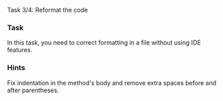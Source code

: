 Task 3/4: Reformat the code

### Task

In this task, you need to correct formatting in a file without using IDE features.

### Hints

<div class="hint" title="How to correct formatting manually?">
Fix indentation in the method's body and remove extra spaces before and after parentheses.
</div>